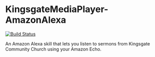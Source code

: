 # KingsgateMediaPlayer-AmazonAlexa

[![Build Status](https://travis-ci.org/jonburney/KingsgateMediaPlayer-AmazonAlexa.svg?branch=master)](https://travis-ci.org/jonburney/KingsgateMediaPlayer-AmazonAlexa)

An Amazon Alexa skill that lets you listen to sermons from Kingsgate Community Church using your Amazon Echo.
